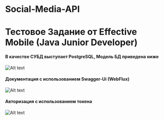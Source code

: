 # Social-Media-API
# Тестовое Задание от Effective Mobile (Java Junior Developer)


#### В качестве СУБД выступает PostgreSQL, Модель БД приведена ниже
![Alt text](https://imgur.com/a/dcZfhA.png)

#### Документация с использованием Swagger-Ui (WebFlux)
![Alt text](https://i.imgur.com/CEnjdN5.png)  

#### Авторизация с использованием токена
![Alt text](https://i.imgur.com/Dz5mHFa.png)

